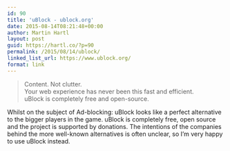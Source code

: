 ```yaml
---
id: 90
title: 'uBlock - ublock.org'
date: 2015-08-14T08:21:48+00:00
author: Martin Hartl
layout: post
guid: https://hartl.co/?p=90
permalink: /2015/08/14/ublock/
linked_list_url: https://www.ublock.org/
format: link
---
```

> Content. Not clutter.  
Your web experience has never been this fast and efficient.  
uBlock is completely free and open-source.

Whilst on the subject of Ad-blocking: uBlock looks like a perfect alternative to the bigger players in the game. uBlock is completely free, open source and the project is supported by donations. The intentions of the companies behind the more well-known alternatives is often unclear, so I’m very happy to use uBlock instead.

